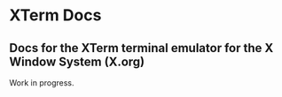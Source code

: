 # XTerm Docs

## Docs for the XTerm terminal emulator for the X Window System (X.org)

Work in progress.

